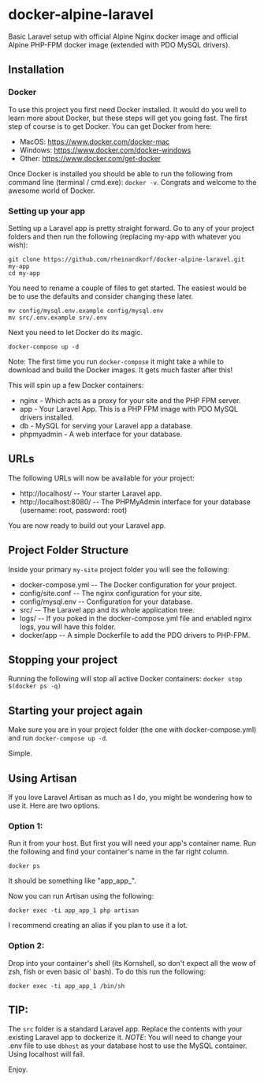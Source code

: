 # docker-alpine-laravel
Basic Laravel setup with official Alpine Nginx docker image and official Alpine PHP-FPM docker image (extended with PDO MySQL drivers).

## Installation

### Docker

To use this project you first need Docker installed. It would do you well to learn more about Docker, but these steps will get
you going fast. The first step of course is to get Docker. You can get Docker from here:

* MacOS: https://www.docker.com/docker-mac
* Windows: https://www.docker.com/docker-windows
* Other: https://www.docker.com/get-docker

Once Docker is installed you should be able to run the following from command line (terminal / cmd.exe):  `docker -v`. Congrats
and welcome to the awesome world of Docker.

### Setting up your app

Setting up a Laravel app is pretty straight forward. Go to any of your project folders and then run the following (replacing my-app with whatever you wish):

```
git clone https://github.com/rheinardkorf/docker-alpine-laravel.git my-app
cd my-app
```

You need to rename a couple of files to get started. The easiest would be be to use the defaults and consider changing these later.

```
mv config/mysql.env.example config/mysql.env
mv src/.env.example srv/.env
```

Next you need to let Docker do its magic.

```
docker-compose up -d
```

Note: The first time you run `docker-compose` it might take a while to download and build the Docker images. It gets much faster after this!

This will spin up a few Docker containers:

* nginx - Which acts as a proxy for your site and the PHP FPM server.
* app - Your Laravel App. This is a PHP FPM image with PDO MySQL drivers installed.
* db - MySQL for serving your Laravel app a database.
* phpmyadmin - A web interface for your database.

## URLs

The following URLs will now be available for your project:

* http://localhost/ -- Your starter Laravel app.
* http://localhost:8080/ -- The PHPMyAdmin interface for your database (username: root, password: root)

You are now ready to build out your Laravel app.

## Project Folder Structure

Inside your primary `my-site` project folder you will see the following:

* docker-compose.yml -- The Docker configuration for your project.
* config/site.conf -- The nginx configuration for your site.
* config/mysql.env -- Configuration for your database.
* src/ -- The Laravel app and its whole application tree.
* logs/ -- If you poked in the docker-compose.yml file and enabled nginx logs, you will have this folder.
* docker/app -- A simple Dockerfile to add the PDO drivers to PHP-FPM.

## Stopping your project

Running the following will stop all active Docker containers: `docker stop $(docker ps -q)`

## Starting your project again

Make sure you are in your project folder (the one with docker-compose.yml) and run `docker-compose up -d`.

Simple.

## Using Artisan

If you love Laravel Artisan as much as I do, you might be wondering how to use it. Here are two options.

### Option 1:

Run it from your host. But first you will need your app's container name. Run the following and find your container's name in the far right column.

```
docker ps
```

It should be something like "app_app_<number>".

Now you can run Artisan using the following:

```
docker exec -ti app_app_1 php artisan
```
I recommend creating an alias if you plan to use it a lot.

### Option 2:
Drop into your container's shell (its Kornshell, so don't expect all the wow of zsh, fish or even basic ol' bash). To do this run the following:

```
docker exec -ti app_app_1 /bin/sh
```

## TIP:
The `src` folder is a standard Laravel app. Replace the contents with your existing Laravel app to dockerize it.
*NOTE*: You will need to change your .env file to use `dbhost` as your database host to use the MySQL container. Using localhost will fail.

Enjoy.
